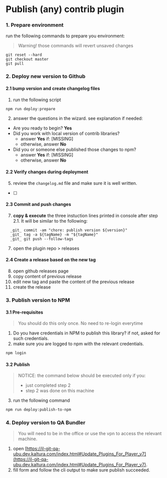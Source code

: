 # Publish (any) contrib plugin

### 1. Prepare environment
run the following commands to prepare you environment:

> Warning! those commands will revert unsaved changes
```
git reset --hard
git checkout master
git pull
```

### 2. Deploy new version to Github

#### 2.1 bump version and create changelog files
1. run the following script
```javascript
npm run deploy:prepare
```

2. answer the questions in the wizard. see explanation if needed:
  - Are you ready to begin? **Yes**
  - Did you work with local version of contrib libraries? 
    - answer **Yes** if: [MISSING]
    - otherwise, answer **No** 
  - Did you or someone else published those changes to npm?
    - answer **Yes** if: [MISSING] 
    - otherwise, answer **No**

#### 2.2 Verify changes during deployment

5. review the `changelog.md` file and make sure it is well written.
  - [ ] 

#### 2.3 Commit and push changes
7. **copy & execute** the three instuction lines printed in console after step 2.1. It will be similar to the following:
```
  _git_ commit -am "chore: publish version ${version}"
  _git_ tag -a ${tagName} -m "${tagName}"
  _git_ git push --follow-tags  
```

7. open the plugin repo > releases

#### 2.4 Create a release based on the new tag 
8. open github releases page
9. copy content of previous release
10. edit new tag and paste the content of the previous release
11. create the release 

### 3. Publish version to NPM

#### 3.1 Pre-requisites

> You should do this only once. No need to re-login everytime

1. Do you have credentials in NPM to publish this library? if not, asked for such credentials.
2. make sure you are logged to npm with the relevant credentials. 
```javascript
npm login
```

#### 3.2 Publish
> NOTICE: the command below should be executed only if you:
> - just completed step 2
> - step 2 was done on this machine  

3. run the following command
```bash
npm run deploy:publish-to-npm
```

### 4. Deploy version to QA Bundler
> You will need to be in the office or use the vpn to access the relevant machine.

1. open [https://il-git-qa-ubu.dev.kaltura.com/index.html#Update_Plugins_For_Player_v7](https://il-git-qa-ubu.dev.kaltura.com/index.html#Update_Plugins_For_Player_v7).
2. fill form and follow the cli output to make sure publish succeeded. 
